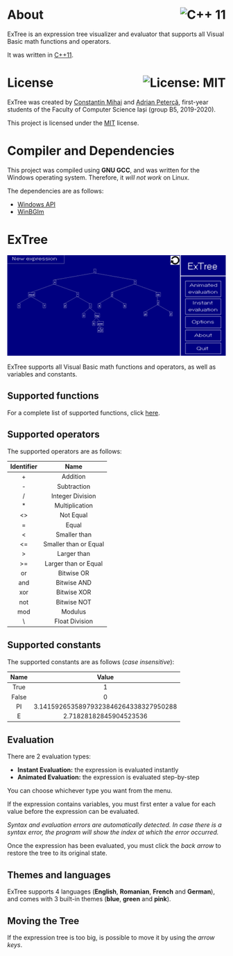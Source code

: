 # About <a href="https://en.wikipedia.org/wiki/C%2B%2B11"><img align="right" src="https://img.shields.io/badge/C%2B%2B-11-00599C?logo=C%2B%2B" alt="C++ 11" /></a>

ExTree is an expression tree visualizer and evaluator that supports all Visual Basic math functions and operators.

It was written in [C++11](https://en.wikipedia.org/wiki/C%2B%2B11).

# License <a href="https://github.com/UnexomWid/ExTree/blob/master/LICENSE"><img align="right" src="https://img.shields.io/badge/License-MIT-blue.svg" alt="License: MIT" /></a>

ExTree was created by [Constantin Mihai](https://github.com/UnexomWid) and [Adrian Petercă](https://github.com/adipeterca), first-year students of the Faculty of Computer Science Iași (group B5, 2019-2020).

This project is licensed under the [MIT](https://github.com/UnexomWid/ExTree/blob/master/LICENSE) license.

# Compiler and Dependencies

This project was compiled using **GNU GCC**, and was written for the Windows operating system. Therefore, it _will not work_ on Linux.

The dependencies are as follows:

* [Windows API](https://en.wikipedia.org/wiki/Windows.h)
* [WinBGIm](https://www.cs.colorado.edu/~main/bgi/)

# ExTree

<p align="center">
  <img src="img/ExTree.png" alt="ExTree">
</p>

ExTree supports all Visual Basic math functions and operators, as well as variables and constants.

## Supported functions

For a complete list of supported functions, click [here](https://docs.microsoft.com/en-us/dotnet/visual-basic/language-reference/functions/math-functions).

## Supported operators

The supported operators are as follows:

| Identifier |          Name         |
|:----------:|:---------------------:|
|      +     |        Addition       |
|      -     |      Subtraction      |
|      /     |    Integer Division   |
|      *     |     Multiplication    |
|     <>     |       Not Equal       |
|      =     |         Equal         |
|      <     |      Smaller than     |
|     <=     | Smaller than or Equal |
|      >     |      Larger than      |
|     >=     |  Larger than or Equal |
|     or     |       Bitwise OR      |
|     and    |      Bitwise AND      |
|     xor    |      Bitwise XOR      |
|     not    |      Bitwise NOT      |
|     mod    |        Modulus        |
|      \     |     Float Division    |

## Supported constants

The supported constants are as follows (_case insensitive_):

|  Name |                 Value                 |
|:-----:|:-------------------------------------:|
|  True |                   1                   |
| False |                   0                   |
|   PI  | 3.14159265358979323846264338327950288 |
|   E   |         2.71828182845904523536        |

## Evaluation

There are 2 evaluation types:

* **Instant Evaluation:** the expression is evaluated instantly
* **Animated Evaluation:** the expression is evaluated step-by-step

You can choose whichever type you want from the menu.

If the expression contains variables, you must first enter a value for each value before the expression can be evaluated.

_Syntax and evaluation errors are automatically detected. In case there is a syntax error, the program will show the index at which the error occurred._

Once the expression has been evaluated, you must click the _back arrow_ to restore the tree to its original state.

## Themes and languages

ExTree supports 4 languages (**English**, **Romanian**, **French** and **German**), and comes with 3 built-in themes (**blue**, **green** and **pink**).

## Moving the Tree

If the expression tree is too big, is possible to move it by using the _arrow keys_.

